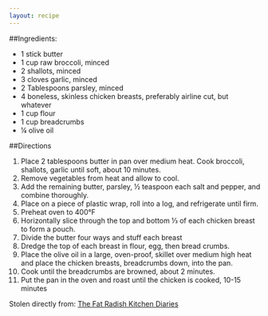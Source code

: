 ```yaml
---
layout: recipe
---
```


##Ingredients: 
- 1 stick butter
- 1 cup raw broccoli, minced
- 2 shallots, minced
- 3 cloves garlic, minced
- 2 Tablespoons parsley, minced
- 4 boneless, skinless chicken breasts, preferably airline cut, but whatever
- 1 cup flour
- 1 cup breadcrumbs
- &frac14; olive oil
	
##Directions
1. Place 2 tablespoons butter in pan over medium heat. Cook broccoli, shallots, garlic until soft, about 10 minutes.
2. Remove vegetables from heat and allow to cool.
3. Add the remaining butter, parsley, &frac12; teaspoon each salt and pepper, and combine thoroughly.
4. Place on a piece of plastic wrap, roll into a log, and refrigerate until firm.
5. Preheat oven to 400&deg;F
6. Horizontally slice through the top and bottom &#8531; of each chicken breast to form a pouch.
7. Divide the butter four ways and stuff each breast
8. Dredge the top of each breast in flour, egg, then bread crumbs.
9. Place the olive oil in a large, oven-proof, skillet over medium high heat and place the chicken breasts, breadcrumbs down, into the pan.
10. Cook until the breadcrumbs are browned, about 2 minutes.
11. Put the pan in the oven and roast until the chicken is cooked, 10-15 minutes

Stolen directly from: [The Fat Radish Kitchen Diaries](http://www.amazon.com/The-Fat-Radish-Kitchen-Diaries/dp/0847843343?tag=food52-20)